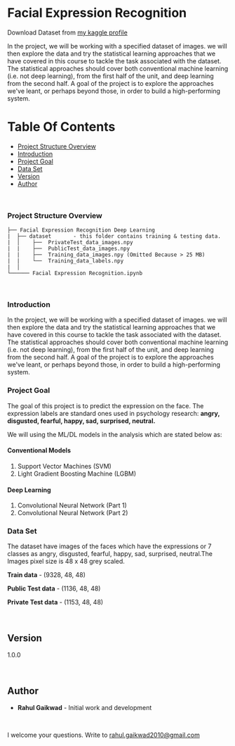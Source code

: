 # Facial Expression Recognition 

Download Dataset from [my kaggle profile](https://www.kaggle.com/rahulgaikwad2010/emotion-detection) 

In the project, we will be working with a specified dataset of images. we will then explore the data and try the statistical learning approaches that we have covered in this course to tackle the task associated with the dataset. The statistical approaches should cover both conventional machine learning (i.e. not deep learning), from the first half of the unit, and deep learning from the second half. A goal of the project is to explore the approaches we've leant, or perhaps beyond those, in order to build a high-performing system.

# Table Of Contents
-  [Project Structure Overview](#project-structure-overview)
-  [Introduction](#introduction)
-  [Project Goal](#project-goal)
-  [Data Set](#data-set)
-  [Version](#version)
-  [Author](#author)

<br/>

### Project Structure Overview
```
├── Facial Expression Recognition Deep Learning
|  ├── dataset       - this folder contains training & testing data.
|  │    ├──  PrivateTest_data_images.npy
|  |    ├──  PublicTest_data_images.npy
|  |    ├──  Training_data_images.npy (Omitted Because > 25 MB)
|  |    └──  Training_data_labels.npy
|  │
└────── Facial Expression Recognition.ipynb
```

<br/>

### Introduction

In the project, we will be working with a specified dataset of images.  we will then explore the data and try the statistical learning approaches that we have covered in this course to tackle the task associated with the dataset.  The statistical approaches should cover both conventional machine learning (i.e. not deep learning), from the first half of the unit, and deep learning from the second half.  A goal of the project is to explore the approaches we've leant, or perhaps beyond those, in order to build a high-performing system.

### Project Goal

The goal of this project is to predict the expression on the face.  The expression labels are standard ones used in psychology research: **angry, disgusted, fearful, happy, sad, surprised, neutral.**


We will using the ML/DL models in the analysis which are stated below as:

#### Conventional Models

1. Support Vector Machines (SVM)
2. Light Gradient Boosting Machine (LGBM)


#### Deep Learning

1. Convolutional Neural Network (Part 1)
2. Convolutional Neural Network (Part 2)


### Data Set

The dataset have images of the faces which have the expressions or 7 classes as angry, disgusted, fearful, happy, sad, surprised, neutral.The Images pixel size is 48 x 48 grey scaled. 

<b>Train data</b> - (9328, 48, 48)

<b>Public Test data</b> - (1136, 48, 48)
    
<b>Private Test data</b> - (1153, 48, 48)

<br/>

## Version

1.0.0 

<br/>

## Author

* **Rahul Gaikwad** - Initial work and development

<br/>

I welcome your questions. Write to rahul.gaikwad2010@gmail.com

<br/>
